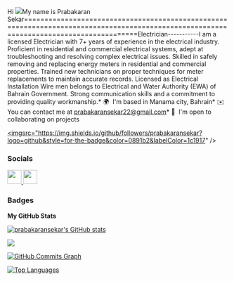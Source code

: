 Hi ![](https://user-images.githubusercontent.com/18350557/176309783-0785949b-9127-417c-8b55-ab5a4333674e.gif)My name is Prabakaran Sekar========================================================================================================================================Electrician-----------I am a licensed Electrician with 7+ years of experience in the electrical industry. Proficient in residential and commercial electrical systems, adept at troubleshooting and resolving complex electrical issues. Skilled in safely removing and replacing energy meters in residential and commercial properties. Trained new technicians on proper techniques for meter replacements to maintain accurate records. Licensed as Electrical Installation Wire men belongs to Electrical and Water Authority (EWA) of Bahrain Government. Strong communication skills and a commitment to providing quality workmanship.* 🌍  I'm based in Manama city, Bahrain* ✉️  You can contact me at [prabakaransekar22@gmail.com](mailto:prabakaransekar22@gmail.com)* 🤝  I'm open to collaborating on projects

<a href="https://www.github.com/prabakaransekar" target="_blank" rel="noreferrer"><imgsrc="https://img.shields.io/github/followers/prabakaransekar?logo=github&style=for-the-badge&color=0891b2&labelColor=1c1917" /></a>
### Socials<p align="left"> <a href="https://www.github.com/prabakaransekar" target="_blank" rel="noreferrer"> <picture> <source media="(prefers-color-scheme: dark)" srcset="https://raw.githubusercontent.com/danielcranney/readme-generator/main/public/icons/socials/github-dark.svg" /> <source media="(prefers-color-scheme: light)" srcset="https://raw.githubusercontent.com/danielcranney/readme-generator/main/public/icons/socials/github.svg" /> <img src="https://raw.githubusercontent.com/danielcranney/readme-generator/main/public/icons/socials/github.svg" width="32" height="32" /> </picture> </a> <a href="https://www.linkedin.com/in/Sekar Prabakaran" target="_blank" rel="noreferrer"> <picture> <source media="(prefers-color-scheme: dark)" srcset="https://raw.githubusercontent.com/danielcranney/readme-generator/main/public/icons/socials/linkedin-dark.svg" /> <source media="(prefers-color-scheme: light)" srcset="https://raw.githubusercontent.com/danielcranney/readme-generator/main/public/icons/socials/linkedin.svg" /> <img src="https://raw.githubusercontent.com/danielcranney/readme-generator/main/public/icons/socials/linkedin.svg" width="32" height="32" /> </picture> </a></p>

### Badges

<b>My GitHub Stats</b>

<a href="http://www.github.com/prabakaransekar"><img src="https://github-readme-stats.vercel.app/api?username=prabakaransekar&show_icons=true&hide=&count_private=true&title_color=0891b2&text_color=ffffff&icon_color=0891b2&bg_color=1c1917&hide_border=true&show_icons=true" alt="prabakaransekar's GitHub stats" /></a>

<a href="http://www.github.com/prabakaransekar"><img src="https://github-readme-streak-stats.herokuapp.com/?user=prabakaransekar&stroke=ffffff&background=1c1917&ring=0891b2&fire=0891b2&currStreakNum=ffffff&currStreakLabel=0891b2&sideNums=ffffff&sideLabels=ffffff&dates=ffffff&hide_border=true" /></a>

<a href="http://www.github.com/prabakaransekar"><img src="https://github-readme-activity-graph.cyclic.app/graph?username=prabakaransekar&bg_color=1c1917&color=ffffff&line=0891b2&point=ffffff&area_color=1c1917&area=true&hide_border=true&custom_title=GitHub%20Commits%20Graph" alt="GitHub Commits Graph" /></a>

<a href="https://github.com/prabakaransekar" align="left"><img src="https://github-readme-stats.vercel.app/api/top-langs/?username=prabakaransekar&langs_count=10&title_color=0891b2&text_color=ffffff&icon_color=0891b2&bg_color=1c1917&hide_border=true&locale=en&custom_title=Top%20%Languages" alt="Top Languages" /></a> 

   

 
